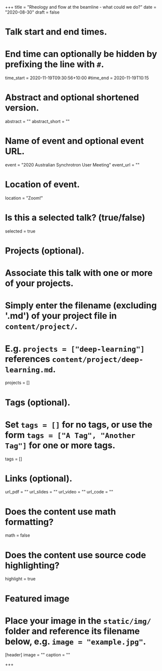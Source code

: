 +++
title = "Rheology and flow at the beamline - what could we do?"
date = "2020-08-30"
draft = false

# Talk start and end times.
#   End time can optionally be hidden by prefixing the line with `#`.
time_start = 2020-11-19T09:30:56+10:00
#time_end = 2020-11-19T10:15

# Abstract and optional shortened version.
abstract = ""
abstract_short = ""

# Name of event and optional event URL.
event = "2020 Australian Synchrotron User Meeting"
event_url = ""

# Location of event.
location = "Zoom!"

# Is this a selected talk? (true/false)
selected = true

# Projects (optional).
#   Associate this talk with one or more of your projects.
#   Simply enter the filename (excluding '.md') of your project file in `content/project/`.
#   E.g. `projects = ["deep-learning"]` references `content/project/deep-learning.md`.
projects = []

# Tags (optional).
#   Set `tags = []` for no tags, or use the form `tags = ["A Tag", "Another Tag"]` for one or more tags.
tags = []

# Links (optional).
url_pdf = ""
url_slides = ""
url_video = ""
url_code = ""

# Does the content use math formatting?
math = false

# Does the content use source code highlighting?
highlight = true

# Featured image
# Place your image in the `static/img/` folder and reference its filename below, e.g. `image = "example.jpg"`.
[header]
image = ""
caption = ""

+++
